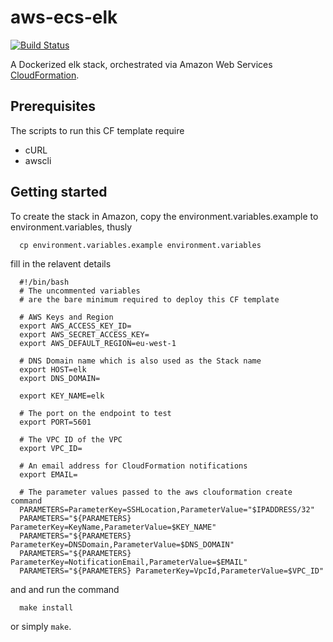 # aws-ecs-elk
[![Build Status](https://travis-ci.org/dcrbsltd/aws-ecs-elk.svg?branch=master)](https://travis-ci.org/dcrbsltd/aws-ecs-elasticsearch)

A Dockerized elk stack, orchestrated via Amazon Web Services [CloudFormation](http://www.cloudsarelies.com.s3-website-eu-west-1.amazonaws.com/).

## Prerequisites
The scripts to run this CF template require

  * cURL
  * awscli

## Getting started
To create the stack in Amazon, copy the environment.variables.example to environment.variables, thusly

```
  cp environment.variables.example environment.variables
```

fill in the relavent details 
```
  #!/bin/bash
  # The uncommented variables 
  # are the bare minimum required to deploy this CF template

  # AWS Keys and Region
  export AWS_ACCESS_KEY_ID=
  export AWS_SECRET_ACCESS_KEY=
  export AWS_DEFAULT_REGION=eu-west-1

  # DNS Domain name which is also used as the Stack name
  export HOST=elk
  export DNS_DOMAIN=

  export KEY_NAME=elk

  # The port on the endpoint to test
  export PORT=5601

  # The VPC ID of the VPC
  export VPC_ID=

  # An email address for CloudFormation notifications
  export EMAIL=

  # The parameter values passed to the aws clouformation create command 
  PARAMETERS=ParameterKey=SSHLocation,ParameterValue="$IPADDRESS/32"
  PARAMETERS="${PARAMETERS} ParameterKey=KeyName,ParameterValue=$KEY_NAME"
  PARAMETERS="${PARAMETERS} ParameterKey=DNSDomain,ParameterValue=$DNS_DOMAIN"
  PARAMETERS="${PARAMETERS} ParameterKey=NotificationEmail,ParameterValue=$EMAIL"
  PARAMETERS="${PARAMETERS} ParameterKey=VpcId,ParameterValue=$VPC_ID"
```
and and run the command
```
  make install
```
or simply ```make```.

